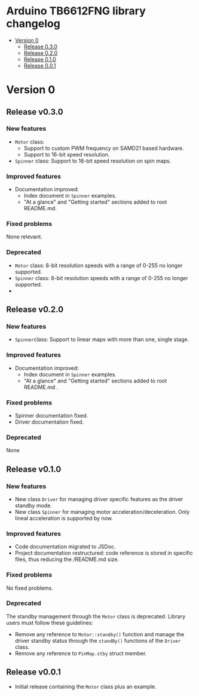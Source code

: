 # Arduino TB6612FNG library changelog

- [Version 0](#version-0)
  * [Release 0.3.0](##release-v0.3.0)
  * [Release 0.2.0](##release-v0.2.0)
  * [Release 0.1.0](##release-v0.1.0)
  * [Release 0.0.1](##release-v0.0.1)

# Version 0

## Release v0.3.0
### New features
- `Motor` class: 
  * Support to custom PWM frequency on SAMD21 based hardware.
  * Support to 16-bit speed resolution.
- `Spinner` class: Support to 16-bit speed resolution on spin maps.
 
### Improved features
- Documentation improved:
  * Index document in `Spinner` examples.
  * "At a glance" and "Getting started" sections added to root README.md.

### Fixed problems
None relevant.

### Deprecated
- `Motor` class: 8-bit resolution speeds with a range of 0-255 no longer supported.
- `Spinner` class: 8-bit resolution speeds with a range of 0-255 no longer supported.
- 
## Release v0.2.0
### New features
- `Spinner`class: Support to linear maps with more than one, single stage.

### Improved features
- Documentation improved:
  * Index document in `Spinner` examples.
  * "At a glance" and "Getting started" sections added to root README.md .

### Fixed problems
- Spinner documentation fixed.
- Driver documentation fixed.

### Deprecated
None

## Release v0.1.0
### New features
- New class `Driver` for managing driver specific features as the driver standby mode.
- New class `Spinner` for managing motor acceleration/deceleration. Only lineal acceleration is supported by now.

### Improved features
- Code documentation migrated to JSDoc.
- Project documentation restructured: code reference is stored in specific files, thus reducing the /README.md size.

### Fixed problems
No fixed problems.

### Deprecated
The standby management through the `Motor` class is deprecated. Library users must follow these guidelines:
- Remove any reference to `Motor::standby()` function and manage the driver standby status through the `standBy()` functions of the `Driver` class.
- Remove any reference to `PinMap.stby` struct member.

## Release v0.0.1
- Initial release containing the `Motor` class plus an example.
